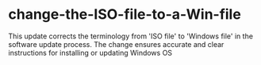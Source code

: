 # change-the-ISO-file-to-a-Win-file
This update corrects the terminology from 'ISO file' to 'Windows file' in the software update process. The change ensures accurate and clear instructions for installing or updating Windows OS
